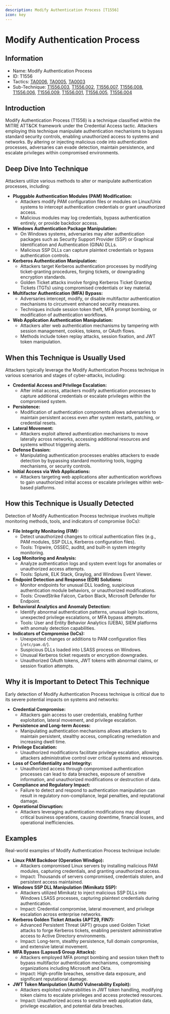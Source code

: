 ```yaml
---
description: Modify Authentication Process [T1556]
icon: key
---
```


# Modify Authentication Process

## Information

* Name: Modify Authentication Process
* ID: T1556
* Tactics: [TA0006](../../ta0006/), [TA0005](../../ta0005/), [TA0003](../)
* Sub-Technique: [T1556.003](t1556.003.md), [T1556.002](t1556.002.md), [T1556.007](t1556.007.md), [T1556.008](t1556.008.md), [T1556.006](t1556.006.md), [T1556.009](t1556.009.md), [T1556.001](t1556.001.md), [T1556.005](t1556.005.md), [T1556.004](t1556.004.md)

## Introduction

Modify Authentication Process (T1556) is a technique classified within the MITRE ATT\&CK framework under the Credential Access tactic. Attackers employing this technique manipulate authentication mechanisms to bypass standard security controls, enabling unauthorized access to systems and networks. By altering or injecting malicious code into authentication processes, adversaries can evade detection, maintain persistence, and escalate privileges within compromised environments.

## Deep Dive Into Technique

Attackers utilize various methods to alter or manipulate authentication processes, including:

* **Pluggable Authentication Modules (PAM) Modification:**
  * Attackers modify PAM configuration files or modules on Linux/Unix systems to intercept authentication credentials or grant unauthorized access.
  * Malicious modules may log credentials, bypass authentication entirely, or provide backdoor access.
* **Windows Authentication Package Manipulation:**
  * On Windows systems, adversaries may alter authentication packages such as Security Support Provider (SSP) or Graphical Identification and Authentication (GINA) DLLs.
  * Malicious SSP DLLs can capture plaintext credentials or bypass authentication controls.
* **Kerberos Authentication Manipulation:**
  * Attackers target Kerberos authentication processes by modifying ticket-granting procedures, forging tickets, or downgrading encryption standards.
  * Golden Ticket attacks involve forging Kerberos Ticket Granting Tickets (TGTs) using compromised credentials or key material.
* **Multifactor Authentication (MFA) Bypass:**
  * Adversaries intercept, modify, or disable multifactor authentication mechanisms to circumvent enhanced security measures.
  * Techniques include session token theft, MFA prompt bombing, or modification of authentication workflows.
* **Web Application Authentication Manipulation:**
  * Attackers alter web authentication mechanisms by tampering with session management, cookies, tokens, or OAuth flows.
  * Methods include token replay attacks, session fixation, and JWT token manipulation.

## When this Technique is Usually Used

Attackers typically leverage the Modify Authentication Process technique in various scenarios and stages of cyber-attacks, including:

* **Credential Access and Privilege Escalation:**
  * After initial access, attackers modify authentication processes to capture additional credentials or escalate privileges within the compromised system.
* **Persistence:**
  * Modification of authentication components allows adversaries to maintain persistent access even after system restarts, patching, or credential resets.
* **Lateral Movement:**
  * Attackers exploit altered authentication mechanisms to move laterally across networks, accessing additional resources and systems without triggering alerts.
* **Defense Evasion:**
  * Manipulating authentication processes enables attackers to evade detection by bypassing standard monitoring tools, logging mechanisms, or security controls.
* **Initial Access via Web Applications:**
  * Attackers targeting web applications alter authentication workflows to gain unauthorized initial access or escalate privileges within web-based platforms.

## How this Technique is Usually Detected

Detection of Modify Authentication Process technique involves multiple monitoring methods, tools, and indicators of compromise (IoCs):

* **File Integrity Monitoring (FIM):**
  * Detect unauthorized changes to critical authentication files (e.g., PAM modules, SSP DLLs, Kerberos configuration files).
  * Tools: Tripwire, OSSEC, auditd, and built-in system integrity monitoring.
* **Log Monitoring and Analysis:**
  * Analyze authentication logs and system event logs for anomalies or unauthorized access attempts.
  * Tools: Splunk, ELK Stack, Graylog, and Windows Event Viewer.
* **Endpoint Detection and Response (EDR) Solutions:**
  * Monitor endpoints for unusual DLL loading, suspicious authentication module behaviors, or unauthorized modifications.
  * Tools: CrowdStrike Falcon, Carbon Black, Microsoft Defender for Endpoint.
* **Behavioral Analytics and Anomaly Detection:**
  * Identify abnormal authentication patterns, unusual login locations, unexpected privilege escalations, or MFA bypass attempts.
  * Tools: User and Entity Behavior Analytics (UEBA), SIEM platforms with anomaly detection capabilities.
* **Indicators of Compromise (IoCs):**
  * Unexpected changes or additions to PAM configuration files (`/etc/pam.d/`).
  * Suspicious DLLs loaded into LSASS process on Windows.
  * Unusual Kerberos ticket requests or encryption downgrades.
  * Unauthorized OAuth tokens, JWT tokens with abnormal claims, or session fixation attempts.

## Why it is Important to Detect This Technique

Early detection of Modify Authentication Process technique is critical due to its severe potential impacts on systems and networks:

* **Credential Compromise:**
  * Attackers gain access to user credentials, enabling further exploitation, lateral movement, and privilege escalation.
* **Persistence and Long-term Access:**
  * Manipulating authentication mechanisms allows attackers to maintain persistent, stealthy access, complicating remediation and increasing dwell time.
* **Privilege Escalation:**
  * Unauthorized modifications facilitate privilege escalation, allowing attackers administrative control over critical systems and resources.
* **Loss of Confidentiality and Integrity:**
  * Unauthorized access through compromised authentication processes can lead to data breaches, exposure of sensitive information, and unauthorized modifications or destruction of data.
* **Compliance and Regulatory Impact:**
  * Failure to detect and respond to authentication manipulation can result in regulatory non-compliance, legal penalties, and reputational damage.
* **Operational Disruption:**
  * Attackers leveraging authentication modifications may disrupt critical business operations, causing downtime, financial losses, and operational inefficiencies.

## Examples

Real-world examples of Modify Authentication Process technique include:

* **Linux PAM Backdoor (Operation Windigo):**
  * Attackers compromised Linux servers by installing malicious PAM modules, capturing credentials, and granting unauthorized access.
  * Impact: Thousands of servers compromised, credentials stolen, and persistent access maintained.
* **Windows SSP DLL Manipulation (Mimikatz SSP):**
  * Attackers utilized Mimikatz to inject malicious SSP DLLs into Windows LSASS processes, capturing plaintext credentials during authentication.
  * Impact: Credential compromise, lateral movement, and privilege escalation across enterprise networks.
* **Kerberos Golden Ticket Attacks (APT29, FIN7):**
  * Advanced Persistent Threat (APT) groups used Golden Ticket attacks to forge Kerberos tickets, enabling persistent administrative access to Active Directory environments.
  * Impact: Long-term, stealthy persistence, full domain compromise, and extensive lateral movement.
* **MFA Bypass (Lapsus$ Group Attacks):**
  * Attackers employed MFA prompt bombing and session token theft to bypass multifactor authentication mechanisms, compromising organizations including Microsoft and Okta.
  * Impact: High-profile breaches, sensitive data exposure, and significant reputational damage.
* **JWT Token Manipulation (Auth0 Vulnerability Exploit):**
  * Attackers exploited vulnerabilities in JWT token handling, modifying token claims to escalate privileges and access protected resources.
  * Impact: Unauthorized access to sensitive web application data, privilege escalation, and potential data breaches.
